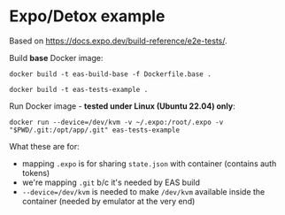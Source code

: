 # Expo/Detox example

Based on <https://docs.expo.dev/build-reference/e2e-tests/>.

Build **base** Docker image:

```
docker build -t eas-build-base -f Dockerfile.base .
```

```
docker build -t eas-tests-example .
```

Run Docker image - **tested under Linux (Ubuntu 22.04) only**:

```
docker run --device=/dev/kvm -v ~/.expo:/root/.expo -v "$PWD/.git:/opt/app/.git" eas-tests-example
```

What these are for:

- mapping `.expo` is for sharing `state.json` with container (contains auth tokens)
- we're mapping `.git` b/c it's needed by EAS build
- `--device=/dev/kvm` is needed to make `/dev/kvm` available inside the container (needed by emulator at the very end)
